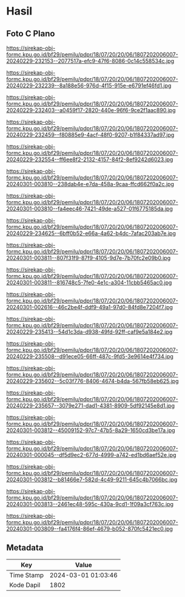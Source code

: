 # Hasil

## Foto C Plano

https://sirekap-obj-formc.kpu.go.id/bf29/pemilu/pdpr/18/07/20/20/06/1807202006007-20240229-232153--2077517a-efc9-47f6-8086-0c14c558534c.jpg

https://sirekap-obj-formc.kpu.go.id/bf29/pemilu/pdpr/18/07/20/20/06/1807202006007-20240229-232239--8a188e56-976d-4f15-915e-e6791ef46fd1.jpg

https://sirekap-obj-formc.kpu.go.id/bf29/pemilu/pdpr/18/07/20/20/06/1807202006007-20240229-232403--a0459f17-2820-440e-96f6-9ce2f1aac890.jpg

https://sirekap-obj-formc.kpu.go.id/bf29/pemilu/pdpr/18/07/20/20/06/1807202006007-20240229-232459--f80885e9-4acf-48f0-9207-b1f84337ad97.jpg

https://sirekap-obj-formc.kpu.go.id/bf29/pemilu/pdpr/18/07/20/20/06/1807202006007-20240229-232554--ff6ee8f2-2132-4157-84f2-8ef9242d6023.jpg

https://sirekap-obj-formc.kpu.go.id/bf29/pemilu/pdpr/18/07/20/20/06/1807202006007-20240301-003810--238dab4e-e7da-458a-9caa-ffcd662f0a2c.jpg

https://sirekap-obj-formc.kpu.go.id/bf29/pemilu/pdpr/18/07/20/20/06/1807202006007-20240301-003810--fa4eec46-7421-49de-a527-01f6775185da.jpg

https://sirekap-obj-formc.kpu.go.id/bf29/pemilu/pdpr/18/07/20/20/06/1807202006007-20240229-234625--6bff0b52-e66a-4a62-b4dc-7afac203ab7e.jpg

https://sirekap-obj-formc.kpu.go.id/bf29/pemilu/pdpr/18/07/20/20/06/1807202006007-20240301-003811--807f31f9-87f9-4105-9d7e-7b70fc2e09b0.jpg

https://sirekap-obj-formc.kpu.go.id/bf29/pemilu/pdpr/18/07/20/20/06/1807202006007-20240301-003811--816748c5-7fe0-4e1c-a304-11cbb5465ac0.jpg

https://sirekap-obj-formc.kpu.go.id/bf29/pemilu/pdpr/18/07/20/20/06/1807202006007-20240301-002616--46c2be4f-ddf9-49a1-97d0-84fd8e7204f7.jpg

https://sirekap-obj-formc.kpu.go.id/bf29/pemilu/pdpr/18/07/20/20/06/1807202006007-20240229-235413--54d1c3da-d938-49fd-92ff-caf9e5a184e2.jpg

https://sirekap-obj-formc.kpu.go.id/bf29/pemilu/pdpr/18/07/20/20/06/1807202006007-20240229-235508--d91ece05-66ff-487c-9fd5-3e9614e4f734.jpg

https://sirekap-obj-formc.kpu.go.id/bf29/pemilu/pdpr/18/07/20/20/06/1807202006007-20240229-235602--5c03f776-8406-4674-b4da-567fb58eb625.jpg

https://sirekap-obj-formc.kpu.go.id/bf29/pemilu/pdpr/18/07/20/20/06/1807202006007-20240229-235657--3079e271-dad1-4381-8909-5df92145e8d1.jpg

https://sirekap-obj-formc.kpu.go.id/bf29/pemilu/pdpr/18/07/20/20/06/1807202006007-20240301-003812--45009152-97c7-47b5-8a29-1650cd3be17a.jpg

https://sirekap-obj-formc.kpu.go.id/bf29/pemilu/pdpr/18/07/20/20/06/1807202006007-20240301-000045--df5d9ec2-677d-4999-a742-ed1bd6aef52e.jpg

https://sirekap-obj-formc.kpu.go.id/bf29/pemilu/pdpr/18/07/20/20/06/1807202006007-20240301-003812--b81466e7-582d-4c49-9211-645c4b7066bc.jpg

https://sirekap-obj-formc.kpu.go.id/bf29/pemilu/pdpr/18/07/20/20/06/1807202006007-20240301-003813--2461ec48-595c-430a-9cd1-1f09a3cf763c.jpg

https://sirekap-obj-formc.kpu.go.id/bf29/pemilu/pdpr/18/07/20/20/06/1807202006007-20240301-003809--fa4176f4-86ef-4679-b052-870fc5421ec0.jpg


## Metadata

| Key        | Value               |
| ---------- | ------------------- |
| Time Stamp | 2024-03-01 01:03:46 |
| Kode Dapil | 1802                |



